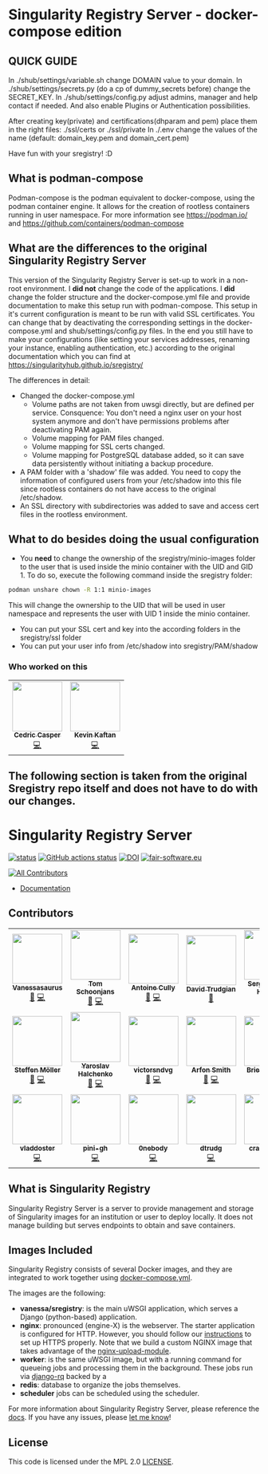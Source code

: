 # Singularity Registry Server - docker-compose edition
## QUICK GUIDE
In ./shub/settings/variable.sh change DOMAIN value to your domain. In ./shub/settings/secrets.py (do a cp of dummy_secrets before) change the SECRET_KEY. In ./shub/settings/config.py adjust admins, manager and help contact if needed. And also enable Plugins or Authentication possibilities.

After creating key(private) and certifications(dhparam and pem) place them in the right files: ./ssl/certs or ./ssl/private
In ./.env change the values of the name (default: domain_key.pem and domain_cert.pem)

Have fun with your sregistry! :D



## What is podman-compose
Podman-compose is the podman equivalent to docker-compose, using the podman container engine. It allows for the creation of rootless containers running in user namespace. For more information see https://podman.io/ and https://github.com/containers/podman-compose

## What are the differences to the original Singularity Registry Server
This version of the Singularity Registry Server is set-up to work in a non-root environment. 
I **did not** change the code of the applications. 
I **did** change the folder structure and the docker-compose.yml file and provide documentation to make this setup run with podman-compose. 
This setup in it's current configuration is meant to be run with valid SSL certificates. You can change that by deactivating the corresponding settings in the docker-compose.yml and shub/settings/config.py files.
In the end you still have to make your configurations (like setting your services addresses, renaming your instance, enabling authentication, etc.) according to the original documentation which you can find at https://singularityhub.github.io/sregistry/

The differences in detail:
* Changed the docker-compose.yml
	* Volume paths are not taken from uwsgi directly, but are defined per service. Consquence: You don't need a nginx user on your host system anymore and don't have permissions problems after deactivating PAM again.
	* Volume mapping for PAM files changed.
	* Volume mapping for SSL certs changed.
	* Volume mapping for PostgreSQL database added, so it can save data persistently without initiating a backup procedure.
* A PAM folder with a 'shadow' file was added. You need to copy the information of configured users from your /etc/shadow into this file since rootless containers do not have access to the original /etc/shadow.
* An SSL directory with subdirectories was added to save and access cert files in the rootless environment.

## What to do besides doing the usual configuration
* You **need** to change the ownership of the sregistry/minio-images folder to the user that is used inside the minio container with the UID and GID 1.
To do so, execute the following command inside the sregistry folder:
```bash
podman unshare chown -R 1:1 minio-images
```
This will change the ownership to the UID that will be used in user namespace and represents the user with UID 1 inside the minio container.

* You can put your SSL cert and key into the according folders in the sregistry/ssl folder
* You can put your user info from /etc/shadow into sregistry/PAM/shadow

### Who worked on this
<table>
  <tr>
    <td align="center"><a href="https://github.com/hashkeks"><img src="https://avatars.githubusercontent.com/u/34633191?v=4?s=100" width="100px;" alt=""/><br /><sub><b>Cedric Casper</b></sub></a><br /><a href="https://github.com/hashkeks" title="Code">💻</a></td>
    <td align="center"><a href="https://github.com/kkaftan"><img src="https://avatars.githubusercontent.com/u/74317121?v=4" width="100px;" alt=""/><br /><sub><b>Kevin Kaftan</b></sub></a><br /><a href="https://github.com/kkaftan" title="Code">💻</a></td>
  </tr>
</table>

## The following section is taken from the original Sregistry repo itself and does not have to do with our changes.

# Singularity Registry Server

[![status](https://joss.theoj.org/papers/050362b7e7691d2a5d0ebed8251bc01e/status.svg)](http://joss.theoj.org/papers/050362b7e7691d2a5d0ebed8251bc01e)
[![GitHub actions status](https://github.com/singularityhub/sregistry/workflows/sregistry-ci/badge.svg?branch=master)](https://github.com/singularityhub/sregistry/actions?query=branch%3Amaster+workflow%3Asregistry-ci)
[![DOI](https://zenodo.org/badge/DOI/10.5281/zenodo.1012531.svg)](https://doi.org/10.5281/zenodo.1012531)
[![fair-software.eu](https://img.shields.io/badge/fair--software.eu-%E2%97%8F%20%20%E2%97%8F%20%20%E2%97%8B%20%20%E2%97%8F%20%20%E2%97%8B-orange)](https://fair-software.eu)

<!-- ALL-CONTRIBUTORS-BADGE:START - Do not remove or modify this section -->
[![All Contributors](https://img.shields.io/badge/all_contributors-20-orange.svg?style=flat-square)](#contributors-)
<!-- ALL-CONTRIBUTORS-BADGE:END -->

- [Documentation](https://singularityhub.github.io/sregistry)

## Contributors

<!-- ALL-CONTRIBUTORS-LIST:START - Do not remove or modify this section -->
<!-- prettier-ignore-start -->
<!-- markdownlint-disable -->
<table>
  <tr>
    <td align="center"><a href="https://vsoch.github.io"><img src="https://avatars0.githubusercontent.com/u/814322?v=4?s=100" width="100px;" alt=""/><br /><sub><b>Vanessasaurus</b></sub></a><br /><a href="https://github.com/singularityhub/sregistry/commits?author=vsoch" title="Documentation">📖</a> <a href="https://github.com/singularityhub/sregistry/commits?author=vsoch" title="Code">💻</a></td>
    <td align="center"><a href="tschoonj.github.io"><img src="https://avatars0.githubusercontent.com/u/65736?v=4?s=100" width="100px;" alt=""/><br /><sub><b>Tom Schoonjans</b></sub></a><br /><a href="https://github.com/singularityhub/sregistry/commits?author=tschoonj" title="Documentation">📖</a> <a href="https://github.com/singularityhub/sregistry/commits?author=tschoonj" title="Code">💻</a></td>
    <td align="center"><a href="antoinecully.com"><img src="https://avatars3.githubusercontent.com/u/6448924?v=4?s=100" width="100px;" alt=""/><br /><sub><b>Antoine Cully</b></sub></a><br /><a href="https://github.com/singularityhub/sregistry/commits?author=Aneoshun" title="Documentation">📖</a> <a href="https://github.com/singularityhub/sregistry/commits?author=Aneoshun" title="Code">💻</a></td>
    <td align="center"><a href="https://dctrud.sdf.org"><img src="https://avatars1.githubusercontent.com/u/4522799?v=4?s=100" width="100px;" alt=""/><br /><sub><b>David Trudgian</b></sub></a><br /><a href="https://github.com/singularityhub/sregistry/commits?author=dctrud" title="Documentation">📖</a></td>
    <td align="center"><a href="https://github.com/serlophug"><img src="https://avatars3.githubusercontent.com/u/20574493?v=4?s=100" width="100px;" alt=""/><br /><sub><b>Sergio López Huguet</b></sub></a><br /><a href="https://github.com/singularityhub/sregistry/commits?author=serlophug" title="Documentation">📖</a> <a href="https://github.com/singularityhub/sregistry/commits?author=serlophug" title="Code">💻</a></td>
    <td align="center"><a href="https://github.com/jbd"><img src="https://avatars2.githubusercontent.com/u/169483?v=4?s=100" width="100px;" alt=""/><br /><sub><b>jbd</b></sub></a><br /><a href="https://github.com/singularityhub/sregistry/commits?author=jbd" title="Documentation">📖</a> <a href="https://github.com/singularityhub/sregistry/commits?author=jbd" title="Code">💻</a></td>
    <td align="center"><a href="http://alex.hirzel.us/"><img src="https://avatars3.githubusercontent.com/u/324152?v=4?s=100" width="100px;" alt=""/><br /><sub><b>Alex Hirzel</b></sub></a><br /><a href="https://github.com/singularityhub/sregistry/commits?author=alhirzel" title="Documentation">📖</a> <a href="https://github.com/singularityhub/sregistry/commits?author=alhirzel" title="Code">💻</a></td>
  </tr>
  <tr>
    <td align="center"><a href="http://tangiblecomputationalbiology.blogspot.com"><img src="https://avatars0.githubusercontent.com/u/207407?v=4?s=100" width="100px;" alt=""/><br /><sub><b>Steffen Möller</b></sub></a><br /><a href="https://github.com/singularityhub/sregistry/commits?author=smoe" title="Documentation">📖</a> <a href="https://github.com/singularityhub/sregistry/commits?author=smoe" title="Code">💻</a></td>
    <td align="center"><a href="www.onerussian.com"><img src="https://avatars3.githubusercontent.com/u/39889?v=4?s=100" width="100px;" alt=""/><br /><sub><b>Yaroslav Halchenko</b></sub></a><br /><a href="https://github.com/singularityhub/sregistry/commits?author=yarikoptic" title="Documentation">📖</a> <a href="https://github.com/singularityhub/sregistry/commits?author=yarikoptic" title="Code">💻</a></td>
    <td align="center"><a href="http://sourceforge.net/u/victorsndvg/profile/"><img src="https://avatars3.githubusercontent.com/u/6474985?v=4?s=100" width="100px;" alt=""/><br /><sub><b>victorsndvg</b></sub></a><br /><a href="https://github.com/singularityhub/sregistry/commits?author=victorsndvg" title="Documentation">📖</a> <a href="https://github.com/singularityhub/sregistry/commits?author=victorsndvg" title="Code">💻</a></td>
    <td align="center"><a href="arfon.org"><img src="https://avatars1.githubusercontent.com/u/4483?v=4?s=100" width="100px;" alt=""/><br /><sub><b>Arfon Smith</b></sub></a><br /><a href="https://github.com/singularityhub/sregistry/commits?author=arfon" title="Documentation">📖</a> <a href="https://github.com/singularityhub/sregistry/commits?author=arfon" title="Code">💻</a></td>
    <td align="center"><a href="https://ransomwareroundup.com"><img src="https://avatars3.githubusercontent.com/u/9367754?v=4?s=100" width="100px;" alt=""/><br /><sub><b>Brie Carranza</b></sub></a><br /><a href="https://github.com/singularityhub/sregistry/commits?author=bbbbbrie" title="Documentation">📖</a> <a href="https://github.com/singularityhub/sregistry/commits?author=bbbbbrie" title="Code">💻</a></td>
    <td align="center"><a href="https://orcid.org/0000-0002-6178-3585"><img src="https://avatars1.githubusercontent.com/u/145659?v=4?s=100" width="100px;" alt=""/><br /><sub><b>Dan Fornika</b></sub></a><br /><a href="https://github.com/singularityhub/sregistry/commits?author=dfornika" title="Documentation">📖</a> <a href="https://github.com/singularityhub/sregistry/commits?author=dfornika" title="Code">💻</a></td>
    <td align="center"><a href="https://github.com/RonaldEnsing"><img src="https://avatars2.githubusercontent.com/u/8299064?v=4?s=100" width="100px;" alt=""/><br /><sub><b>Ronald Ensing</b></sub></a><br /><a href="https://github.com/singularityhub/sregistry/commits?author=RonaldEnsing" title="Documentation">📖</a> <a href="https://github.com/singularityhub/sregistry/commits?author=RonaldEnsing" title="Code">💻</a></td>
  </tr>
  <tr>
    <td align="center"><a href="https://github.com/vladdoster"><img src="https://avatars.githubusercontent.com/u/10052309?v=4?s=100" width="100px;" alt=""/><br /><sub><b>vladdoster</b></sub></a><br /><a href="https://github.com/singularityhub/sregistry/commits?author=vladdoster" title="Code">💻</a></td>
    <td align="center"><a href="https://github.com/pini-gh"><img src="https://avatars.githubusercontent.com/u/1241814?v=4?s=100" width="100px;" alt=""/><br /><sub><b>pini-gh</b></sub></a><br /><a href="https://github.com/singularityhub/sregistry/commits?author=pini-gh" title="Code">💻</a></td>
    <td align="center"><a href="https://github.com/0nebody"><img src="https://avatars.githubusercontent.com/u/26727168?v=4?s=100" width="100px;" alt=""/><br /><sub><b>0nebody</b></sub></a><br /><a href="https://github.com/singularityhub/sregistry/commits?author=0nebody" title="Code">💻</a></td>
    <td align="center"><a href="https://github.com/dtrudg"><img src="https://avatars.githubusercontent.com/u/4522799?v=4?s=100" width="100px;" alt=""/><br /><sub><b>dtrudg</b></sub></a><br /><a href="https://github.com/singularityhub/sregistry/commits?author=dtrudg" title="Code">💻</a></td>
    <td align="center"><a href="https://github.com/craigwindell"><img src="https://avatars.githubusercontent.com/u/44250868?v=4?s=100" width="100px;" alt=""/><br /><sub><b>craigwindell</b></sub></a><br /><a href="https://github.com/singularityhub/sregistry/commits?author=craigwindell" title="Code">💻</a></td>
    <td align="center"><a href="https://github.com/hashkeks"><img src="https://avatars.githubusercontent.com/u/34633191?v=4?s=100" width="100px;" alt=""/><br /><sub><b>Cedric</b></sub></a><br /><a href="https://github.com/singularityhub/sregistry/commits?author=hashkeks" title="Code">💻</a></td>
  </tr>
</table>

<!-- markdownlint-restore -->
<!-- prettier-ignore-end -->

<!-- ALL-CONTRIBUTORS-LIST:END -->

## What is Singularity Registry

Singularity Registry Server is a server to provide management and storage of 
Singularity images for an institution or user to deploy locally. 
It does not manage building but serves endpoints to obtain and save containers. 

## Images Included

Singularity Registry consists of several Docker images, and they are integrated 
to work together using [docker-compose.yml](docker-compose.yml).

The images are the following:

 - **vanessa/sregistry**: is the main uWSGI application, which serves a Django (python-based) application.
 - **nginx**: pronounced (engine-X) is the webserver. The starter application is configured for HTTP. However, you should follow our [instructions](https://singularityhub.github.io/sregistry/docs/install/server#ssl) to set up HTTPS properly. Note that we build a custom NGINX image that takes advantage of the [nginx-upload-module](https://www.nginx.com/resources/wiki/modules/upload/).
 - **worker**: is the same uWSGI image, but with a running command for queueing jobs and processing them in the background. These jobs run via [django-rq](https://github.com/rq/django-rq) backed by a
 - **redis**: database to organize the jobs themselves.
 - **scheduler** jobs can be scheduled using the scheduler.

For more information about Singularity Registry Server, please reference the
[docs](https://singularityhub.github.io/sregistry). If you have any issues,
please [let me know](https://github.com/singularityhub/sregistry/issues)!

## License

This code is licensed under the MPL 2.0 [LICENSE](LICENSE).
